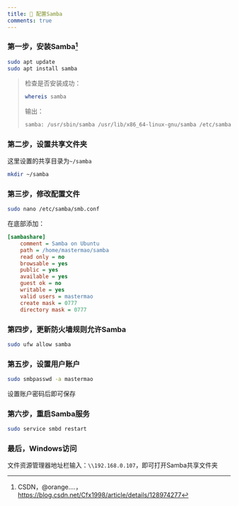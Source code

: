 ```yaml
---
title: 🍬 配置Samba
comments: true
---
```


### 第一步，安装Samba[^1]

```bash
sudo apt update
sudo apt install samba
```

> 检查是否安装成功：
>
> ```bash
> whereis samba
> ```
>
> 输出：
>
> ```bash
> samba: /usr/sbin/samba /usr/lib/x86_64-linux-gnu/samba /etc/samba /usr/share/samba /usr/share/man/man7/samba.7.gz /usr/share/man/man8/samba.8.gz
> ```

### 第二步，设置共享文件夹

这里设置的共享目录为`~/samba`

```bash
mkdir ~/samba
```

### 第三步，修改配置文件

```bash
sudo nano /etc/samba/smb.conf
```

在底部添加：

```ini
[sambashare]
    comment = Samba on Ubuntu
    path = /home/mastermao/samba
    read only = no
    browsable = yes
    public = yes
    available = yes
    guest ok = no
    writable = yes
    valid users = mastermao
    create mask = 0777
    directory mask = 0777
```

### 第四步，更新防火墙规则允许Samba

```bash
sudo ufw allow samba
```

### 第五步，设置用户账户

```bash
sudo smbpasswd -a mastermao
```

设置账户密码后即可保存

### 第六步，重启Samba服务

```bash
sudo service smbd restart
```

### 最后，Windows访问

文件资源管理器地址栏输入：`\\192.168.0.107`，即可打开Samba共享文件夹





[^1]: CSDN，@orange....，https://blog.csdn.net/Cfx1998/article/details/128974277
